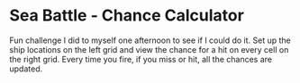 # Sea Battle - Chance Calculator
Fun challenge I did to myself one afternoon to see if I could do it. Set up the ship locations on the left grid and view the chance for a hit on every cell on the right grid. Every time you fire, if you miss or hit, all the chances are updated.
